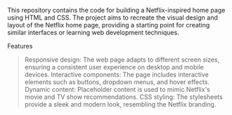 
This repository contains the code for building a Netflix-inspired home page using HTML and CSS. The project aims to recreate the visual design and layout of the Netflix home page, providing a starting point for creating similar interfaces or learning web development techniques.

Features
> Responsive design: The web page adapts to different screen sizes, ensuring a consistent user experience on desktop and mobile devices.
> Interactive components: The page includes interactive elements such as buttons, dropdown menus, and hover effects.
> Dynamic content: Placeholder content is used to mimic Netflix's movie and TV show recommendations.
> CSS styling: The stylesheets provide a sleek and modern look, resembling the Netflix branding.

